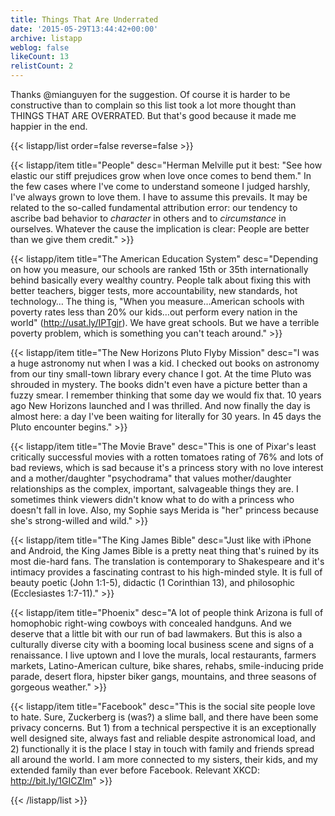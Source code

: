 ```yaml
---
title: Things That Are Underrated
date: '2015-05-29T13:44:42+00:00'
archive: listapp
weblog: false
likeCount: 13
relistCount: 2
---
```


Thanks @mianguyen for the suggestion. Of course it is harder to be constructive than to complain so this list took a lot more thought than THINGS THAT ARE OVERRATED. But that's good because it made me happier in the end.

<!--more-->

{{< listapp/list order=false reverse=false >}}

   {{< listapp/item title="People"
      desc="Herman Melville put it best: \"See how elastic our stiff prejudices grow when love once comes to bend them.\" In the few cases where I've come to understand someone I judged harshly, I've always grown to love them. I have to assume this prevails. It may be related to the so-called fundamental attribution error: our tendency to ascribe bad behavior to *character* in others and to *circumstance* in ourselves. Whatever the cause the implication is clear: People are better than we give them credit." >}}

   {{< listapp/item title="The American Education System"
      desc="Depending on how you measure, our schools are ranked 15th or 35th internationally behind basically every wealthy country. People talk about fixing this with better teachers, bigger tests, more accountability, new standards, hot technology… The thing is, \"When you measure…American schools with poverty rates less than 20% our kids…out perform every nation in the world\" (http://usat.ly/IPTgjr). We have great schools. But we have a terrible poverty problem, which is something you can't teach around." >}}

   {{< listapp/item title="The New Horizons Pluto Flyby Mission"
      desc="I was a huge astronomy nut when I was a kid. I checked out books on astronomy from our tiny small-town library every chance I got. At the time Pluto was shrouded in mystery. The books didn't even have a picture better than a fuzzy smear. I remember thinking that some day we would fix that. 10 years ago New Horizons launched and I was thrilled. And now finally the day is almost here: a day I've been waiting for literally for 30 years. In 45 days the Pluto encounter begins." >}}

   {{< listapp/item title="The Movie Brave"
      desc="This is one of Pixar's least critically successful movies with a rotten tomatoes rating of 76% and lots of bad reviews, which is sad because it's a princess story with no love interest and a mother/daughter \"psychodrama\" that values mother/daughter relationships as the complex, important, salvageable things they are. I sometimes think viewers didn't know what to do with a princess who doesn't fall in love. Also, my Sophie says Merida is \"her\" princess because she's strong-willed and wild." >}}

   {{< listapp/item title="The King James Bible"
      desc="Just like with iPhone and Android, the King James Bible is a pretty neat thing that's ruined by its most die-hard fans. The translation is contemporary to Shakespeare and it's intimacy provides a fascinating contrast to his high-minded style. It is full of beauty poetic (John 1:1-5), didactic (1 Corinthian 13), and philosophic (Ecclesiastes 1:7-11)." >}}

   {{< listapp/item title="Phoenix"
      desc="A lot of people think Arizona is full of homophobic right-wing cowboys with concealed handguns. And we deserve that a little bit with our run of bad lawmakers. But this is also a culturally diverse city with a booming local business scene and signs of a renaissance. I live uptown and I love the murals, local restaurants, farmers markets, Latino-American culture, bike shares, rehabs, smile-inducing pride parade, desert flora, hipster biker gangs, mountains, and three seasons of gorgeous weather." >}}

   {{< listapp/item title="Facebook"
      desc="This is the social site people love to hate. Sure, Zuckerberg is (was?) a slime ball, and there have been some privacy concerns. But 1) from a technical perspective it is an exceptionally well designed site, always fast and reliable despite astronomical load, and 2) functionally it is the place I stay in touch with family and friends spread all around the world. I am more connected to my sisters, their kids, and my extended family than ever before Facebook. Relevant XKCD: http://bit.ly/1GICZIm" >}}

{{< /listapp/list >}}

